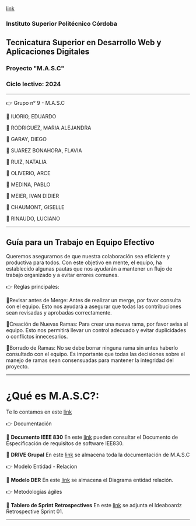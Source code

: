 [link](https://drive.google.com/file/d/1cantSQ7dR_7YkMSbBhhCicXkixOZ1HBw/view?usp=sharing)

### Instituto Superior Politécnico Córdoba

## Tecnicatura Superior en Desarrollo Web y Aplicaciones Digitales 

### Proyecto "M.A.S.C"

### Ciclo lectivo: 2024

* * * * * * * * * * * * * * * * * * * * * * * * * * * * * * * * * * * * * * * * * * * * * * * * * * * 
:point_right: Grupo n° 9 - M.A.S.C

:small_orange_diamond: IUORIO, EDUARDO

:small_orange_diamond: RODRIGUEZ, MARIA ALEJANDRA

:small_orange_diamond: GARAY, DIEGO

:small_orange_diamond: SUAREZ BONAHORA, FLAVIA

:small_orange_diamond: RUIZ, NATALIA 

:small_orange_diamond: OLIVERIO, ARCE

:small_orange_diamond: MEDINA, PABLO

:small_orange_diamond: MEIER, IVAN DIDIER

:small_orange_diamond: CHAUMONT, GISELLE

:small_orange_diamond: RINAUDO, LUCIANO

* * * * * * * * * * * * * * * * * * * * * * * * * * * * * * * * * * * * * * * * * * * * * * * * * * * 

## Guía para un Trabajo en Equipo Efectivo

Queremos asegurarnos de que nuestra colaboración sea eficiente y productiva para todos. Con este objetivo en mente, el equipo, ha establecido algunas pautas que nos ayudarán a mantener un flujo de trabajo  organizado y a evitar errores comunes. 

:point_right: Reglas principales:

:small_orange_diamond:Revisar antes de Merge: Antes de realizar un merge, por favor consulta con el equipo. Esto nos ayudará a asegurar que todas las contribuciones sean revisadas y aprobadas correctamente.

:small_orange_diamond:Creación de Nuevas Ramas: Para crear una nueva rama, por favor avisa al equipo. Esto nos permitirá llevar un control adecuado y evitar duplicidades o conflictos innecesarios.

:small_orange_diamond:Borrado de Ramas: No se debe borrar ninguna rama sin antes haberlo consultado con el equipo. Es importante que todas las decisiones sobre el manejo de ramas sean consensuadas para mantener la integridad del proyecto.

* * * * * * * * * * * * * * * * * * * * * * * * * * * * * * * * * * * * * * * * * * * * * * * * * * * 

# ¿Qué es M.A.S.C?: 

Te lo contamos en este [link](https://drive.google.com/file/d/1cFhnegvikbpYg3FlBX8Z31JEV304_W52/view?usp=sharing)

:point_right: Documentación

:small_orange_diamond: **Documento IEEE 830**
En este [link](https://docs.google.com/document/d/1_6yjxfB9edF_0mYNA99SLLMNcH3COe_k/edit?usp=sharing&ouid=105320720932750339924&rtpof=true&sd=true) pueden consultar el Documento de Especificación de requisitos de software IEE830.

:small_orange_diamond: **DRIVE Grupal**
En este [link](https://drive.google.com/drive/folders/1ba9DFmO3WURKgp5lAbNZ9XExrsz_w8vD) se almacena toda la documentación de M.A.S.C 

:point_right: Modelo Entidad - Relacion

:small_orange_diamond: **Modelo DER**
En este [link](https://lucid.app/lucidchart/04d5b275-5332-4419-878b-2172701cb0b2/edit?viewport_loc=-2896%2C-634%2C2694%2C1221%2C0_0&invitationId=inv_50432734-8597-4bad-b6b7-f21e6eed6254) se almacena el Diagrama entidad relación.

:point_right: Metodologías ágiles 

:small_orange_diamond: **Tablero de Sprint Retrospectives**
En este [link](https://docs.google.com/document/d/1qgkLQ8mTe_9V-sUzFtl0-JhwNDKV2b7ik7rZk2Tu-o0/edit?usp=sharing) se adjunta el Ideaboardz Retrospective Sprint 01.


* * * * * * * * * * * * * * * * * * * * * * * * * * * * * * * * * * * * * * * * * * * * * * * * * * * 
